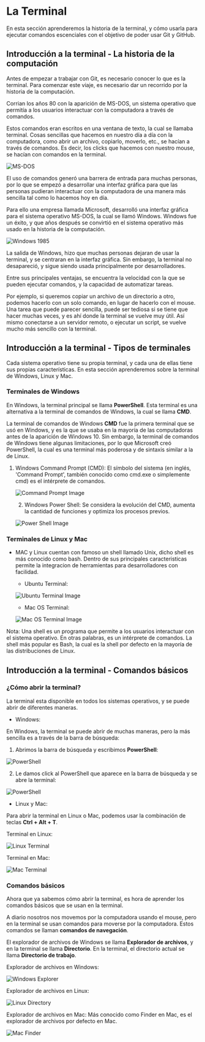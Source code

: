 # La Terminal

En esta sección aprenderemos la historia de la terminal, y cómo usarla para ejecutar comandos escenciales con el objetivo de poder usar Git y GitHub.

## Introducción a la terminal - La historia de la computación
Antes de empezar a trabajar con Git, es necesario conocer lo que es la terminal. Para comenzar este viaje, es necesario dar un recorrido por la historia de la computación.

Corrian los años 80 con la aparición de MS-DOS, un sistema operativo que permitía a los usuarios interactuar con la computadora a través de comandos.

Estos comandos eran escritos en una ventana de texto, la cual se llamaba terminal. Cosas sencillas que hacemos en nuestro día a día con la computadora, como abrir un archivo, copiarlo, moverlo, etc., se hacían a través de comandos. Es decir, los clicks que hacemos con nuestro mouse, se hacían con comandos en la terminal.

![MS-DOS](https://media.wired.com/photos/5932672e5c4fbd732b552457/master/w_2560%2Cc_limit/MSDOS.jpg)

El uso de comandos generó una barrera de entrada para muchas personas, por lo que se empezó a desarrollar una interfaz gráfica para que las personas pudieran interactuar con la computadora de una manera más sencilla tal como lo hacemos hoy en día.

Para ello una empresa llamada Microsoft, desarrolló una interfaz gráfica para el sistema operativo MS-DOS, la cual se llamó Windows. Windows fue un éxito, y que años después se convirtió en el sistema operativo más usado en la historia de la computación.

![Windows 1985](https://upload.wikimedia.org/wikipedia/en/4/4e/Windows1.0.png)

La salida de Windows, hizo que muchas personas dejaran de usar la terminal, y se centraran en la interfaz gráfica. Sin embargo, la terminal no desapareció, y sigue siendo usada principalmente por desarrolladores.

Entre sus principales ventajas, se encuentra la velocidad con la que se pueden ejecutar comandos, y la capacidad de automatizar tareas. 

Por ejemplo, si queremos copiar un archivo de un directorio a otro, podemos hacerlo con un solo comando, en lugar de hacerlo con el mouse. Una tarea que puede parecer sencilla, puede ser tediosa si se tiene que hacer muchas veces, y es ahí donde la terminal se vuelve muy útil. Así mismo conectarse a un servidor remoto, o ejecutar un script, se vuelve mucho más sencillo con la terminal.

##  Introducción a la terminal - Tipos de terminales

Cada sistema operativo tiene su propia terminal, y cada una de ellas tiene sus propias características. En esta sección aprenderemos sobre la terminal de Windows, Linux y Mac.

### Terminales de Windows

En Windows, la terminal principal se llama **PowerShell**. Esta terminal es una alternativa a la terminal de comandos de Windows, la cual se llama **CMD**.

La terminal de comandos de Windows **CMD** fue la primera terminal que se usó en Windows, y es la que se usaba en la mayoría de las computadoras antes de la aparición de Windows 10. Sin embargo, la terminal de comandos de Windows tiene algunas limitaciones, por lo que Microsoft creó PowerShell, la cual es una terminal más poderosa y de sintaxis similar a la de Linux.

 1. Windows Command Prompt (CMD): El símbolo del sistema (en inglés, 'Command Prompt', también conocido como cmd.exe o simplemente cmd) es el intérprete de comandos.

    ![Command Prompt Image](https://upload.wikimedia.org/wikipedia/commons/b/b3/Command_Prompt_on_Windows_10_RTM.png)
    
    2. Windows Power Shell: Se considera la evolución del CMD, aumenta la cantidad de funciones y optimiza los procesos previos.

    ![Power Shell Image](https://www.muycomputerpro.com/wp-content/uploads/2019/04/PowerShell7.jpg)


### Terminales de Linux y Mac

- MAC y Linux cuentan con famoso un shell llamado Unix, dicho shell es más conocido como bash. Dentro de sus principales caracteristicas permite la integracion de herramientas para desarrolladores con facilidad.

    - Ubuntu Terminal:
    
    ![Ubuntu Terminal Image](https://www.ionos.es/digitalguide/fileadmin/DigitalGuide/Screenshots/ubuntu-bash.png)

    - Mac OS Terminal:

    ![Mac OS Terminal Image](https://tecno-adictos.com/wp-content/uploads/2021/06/Como-usar-la-terminal-macOS-una-guia-para-principiantes.png)

Nota: Una shell es un programa que permite a los usuarios interactuar con el sistema operativo. En otras palabras, es un intérprete de comandos. La shell más popular es Bash, la cual es la shell por defecto en la mayoría de las distribuciones de Linux.

## Introducción a la terminal - Comandos básicos

### ¿Cómo abrir la terminal?

La terminal esta disponible en todos los sistemas operativos, y se puede abrir de diferentes maneras. 

- Windows:

En Windows, la terminal se puede abrir de muchas maneras, pero la más sencilla es a través de la barra de búsqueda:

1. Abrimos la barra de búsqueda y escribimos **PowerShell**:

![PowerShell](https://i.imgur.com/vgAqKO0.png)

2. Le damos click al PowerShell que aparece en la barra de búsqueda y se abre la terminal:

![PowerShell](https://i.imgur.com/K6jOFPu.png)

- Linux y Mac:

Para abrir la terminal en Linux o Mac, podemos usar la combinación de teclas **Ctrl + Alt + T**.

Terminal en Linux:

![Linux Terminal](https://ubuntucommunity.s3.dualstack.us-east-2.amazonaws.com/original/2X/b/ba76cbf3dc8dc2cc94d26dd61c7aad3cedcd5102.png)

Terminal en Mac:

![Mac Terminal](https://media.idownloadblog.com/wp-content/uploads/2021/12/Terminal-Command-Window-Mac.png)

### Comandos básicos

Ahora que ya sabemos cómo abrir la terminal, es hora de aprender los comandos básicos que se usan en la terminal.

A diario nosotros nos movemos por la computadora usando el mouse, pero en la terminal se usan comandos para moverse por la computadora. Estos comandos se llaman **comandos de navegación**.

El explorador de archivos de Windows se llama **Explorador de archivos**, y en la terminal se llama **Directorio**. En la terminal, el directorio actual se llama **Directorio de trabajo**.

Explorador de archivos en Windows:

![Windows Explorer](https://www.adslzone.net/app/uploads-adslzone.net/2020/10/panel-acceso-rapido-655x500.jpg)

Explorador de archivos en Linux:

![Linux Directory](https://ubunlog.com/wp-content/uploads/2018/02/Nautilus.jpg)

Explorador de archivos en Mac: Más conocido como Finder en Mac, es el explorador de archivos por defecto en Mac.

![Mac Finder](https://i.blogs.es/81404d/es1/1366_2000.jpg)

